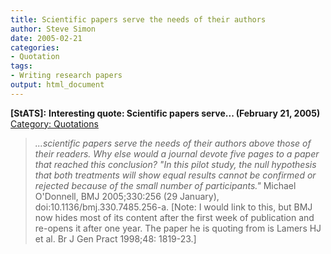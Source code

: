 ```yaml
---
title: Scientific papers serve the needs of their authors
author: Steve Simon
date: 2005-02-21
categories:
- Quotation
tags:
- Writing research papers
output: html_document
---
```

**[StATS]:** **Interesting quote: Scientific papers
serve\... (February 21, 2005)** [Category:
Quotations](../category/InterestingQuotes.html)

> *\...scientific papers serve the needs of their authors above those of
> their readers. Why else would a journal devote five pages to a paper
> that reached this conclusion? "In this pilot study, the null
> hypothesis that both treatments will show equal results cannot be
> confirmed or rejected because of the small number of participants."*
> Michael O'Donnell, BMJ 2005;330:256 (29 January),
> doi:10.1136/bmj.330.7485.256-a. \[Note: I would link to this, but BMJ
> now hides most of its content after the first week of publication and
> re-opens it after one year. The paper he is quoting from is Lamers HJ
> et al. Br J Gen Pract 1998;48: 1819-23.\]
